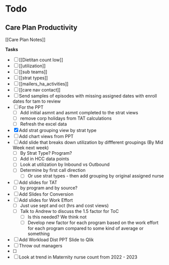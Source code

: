 # Todo

## Care Plan Productivity
[[Care Plan Notes]]

**Tasks**
- [ ] [[Dietitan count low]]
- [ ] [[utilization]]
- [ ] [[sub teams]]
- [ ] [[strat types]]
- [ ] [[mailers_ha_activities]]
- [ ] [[care nav contact]]
- [ ] Send samples of episodes with missing assigned dates with enroll dates for tam to review
- [ ] For the PPT
  - [ ] Add initial asmnt and asmnt completed to the strat views
  - [ ] remove corp holidays from TAT calculations
  - [ ] Refresh the excel data
- [x] Add strat grouping view by strat type
- [ ] Add chart views from PPT
- [ ] Add slide that breaks down utilization by diffferent groupings (By Mid Week next week)
  - [ ] By Strat Type? Program?
  - [ ] Add in HCC data points
  - [ ] Look at utilization by Inbound vs Outbound
  - [ ] Determine by first call direction
    - [ ] Or use strat types - then add grouping by original assigned nurse
- [ ] Add slides for TAT 
  - [ ] by program and by source?
- [ ] Add Slides for Conversion
- [ ] Add slides for Work Effort
  - [ ] Just use sept and oct (hrs and cost views)
  - [ ] Talk to Andrew to discuss the 1.5 factor for ToC
    - [ ] Is this needed? We think not
    - [ ] Develop new factor for each program based on the work effort for each program compared to some kind of average or something
- [ ] Add Workload Dist PPT Slide to Qlik
- [ ] Throw out managers
- [ ] 
- [ ] Look at trend in Maternity nurse count from 2022 - 2023
